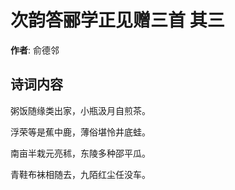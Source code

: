 # 次韵答郦学正见赠三首  其三

**作者**: 俞德邻

## 诗词内容

粥饭随缘类出家，小瓶汲月自煎茶。

浮荣等是蕉中鹿，薄俗堪怜井底蛙。

南亩半栽元亮秫，东陵多种邵平瓜。

青鞋布袜相随去，九陌红尘任没车。

